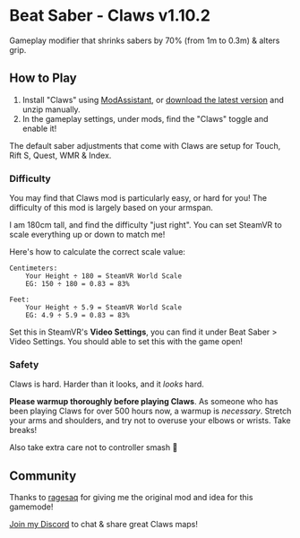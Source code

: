 # Beat Saber - Claws v1.10.2

Gameplay modifier that shrinks sabers by 70% (from 1m to 0.3m) & alters grip.

## How to Play

1. Install "Claws" using [ModAssistant](https://github.com/Assistant/ModAssistant), or [download the latest version](https://github.com/SteffanDonal/BeatSaber-Claws/releases) and unzip manually.
2. In the gameplay settings, under mods, find the "Claws" toggle and enable it!

The default saber adjustments that come with Claws are setup for Touch, Rift S, Quest, WMR & Index.

### Difficulty

You may find that Claws mod is particularly easy, or hard for you! The difficulty of this mod is largely based on your armspan.

I am 180cm tall, and find the difficulty "just right". You can set SteamVR to scale everything up or down to match me!

Here's how to calculate the correct scale value:
```
Centimeters:
	Your Height ÷ 180 = SteamVR World Scale
	EG: 150 ÷ 180 = 0.83 = 83%

Feet:
	Your Height ÷ 5.9 = SteamVR World Scale
	EG: 4.9 ÷ 5.9 = 0.83 = 83%
```

Set this in SteamVR's **Video Settings**, you can find it under Beat Saber > Video Settings. You should able to set this with the game open!

### Safety

Claws is hard. Harder than it looks, and it _looks_ hard.

**Please warmup thoroughly before playing Claws**. As someone who has been playing Claws for over 500 hours now, a warmup is _necessary_. Stretch your arms and shoulders, and try not to overuse your elbows or wrists. Take breaks!

Also take extra care not to controller smash 🤣

## Community

Thanks to [ragesaq](https://twitch.tv/ragesaq) for giving me the original mod and idea for this gamemode!

[Join my Discord](http://claws.ruirize.co.uk) to chat & share great Claws maps!
